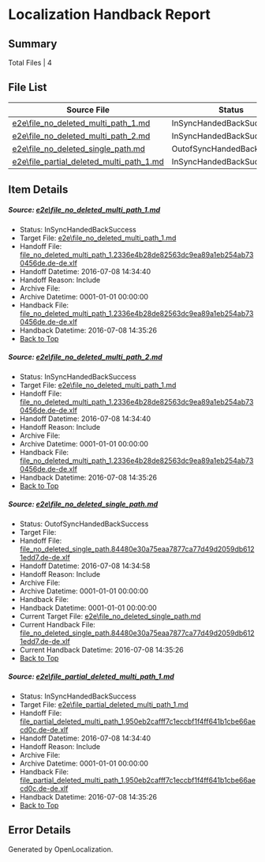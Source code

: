 # <a name='report-top'></a> Localization Handback Report

## Summary
 Total Files | 4

## File List
 Source File | Status | Details 
 ----------- | ------ | ------- 
 [e2e\file_no_deleted_multi_path_1.md](https://github.com/OpenLocalizationTestOrg/oltest/blob/1ab1b4108d4f7bd9b946079b020de7317e941429/e2e/file_no_deleted_multi_path_1.md) | InSyncHandedBackSuccess | [Details](#a929a57a2b7e3296881e5d70bb814d0e319bf9081)
 [e2e\file_no_deleted_multi_path_2.md](https://github.com/OpenLocalizationTestOrg/oltest/blob/e3464b8dd1aab67614058f21e17aed5d99d5ca1c/e2e/file_no_deleted_multi_path_2.md) | InSyncHandedBackSuccess | [Details](#a929a57a2b7e3296881e5d70bb814d0e319bf9082)
 [e2e\file_no_deleted_single_path.md](https://github.com/OpenLocalizationTestOrg/oltest/blob/e3464b8dd1aab67614058f21e17aed5d99d5ca1c/e2e/file_no_deleted_single_path.md) | OutofSyncHandedBackSuccess | [Details](#5e1dec69fb705a49192fae436982acda8ce6d1183)
 [e2e\file_partial_deleted_multi_path_1.md](https://github.com/OpenLocalizationTestOrg/oltest/blob/1ab1b4108d4f7bd9b946079b020de7317e941429/e2e/file_partial_deleted_multi_path_1.md) | InSyncHandedBackSuccess | [Details](#720d205e031aeeb0d049c2ba09825f8d5ff4b2a24)

## Item Details
##### <a name='a929a57a2b7e3296881e5d70bb814d0e319bf9081'></a> Source: [e2e\file_no_deleted_multi_path_1.md](https://github.com/OpenLocalizationTestOrg/oltest/blob/1ab1b4108d4f7bd9b946079b020de7317e941429/e2e/file_no_deleted_multi_path_1.md)
* Status: InSyncHandedBackSuccess
* Target File: [e2e\file_no_deleted_multi_path_1.md](https://github.com/OpenLocalizationTestOrg/oltest-dede-fly/blob/d1abbe4bbfaccfde766d36c10f553c67325a43c1/e2e/file_no_deleted_multi_path_1.md)
* Handoff File: [file_no_deleted_multi_path_1.2336e4b28de82563dc9ea89a1eb254ab730456de.de-de.xlf](https://github.com/OpenLocalizationTestOrg/olhandoff-e2e/blob/7f6a18211f9364fbed4916aea0ee42ce23568c39/ol-handoff/OpenLocalizationTestOrg/oltest-dede-fly/ci/mt/file_no_deleted_multi_path_1.2336e4b28de82563dc9ea89a1eb254ab730456de.de-de.xlf)
* Handoff Datetime: 2016-07-08 14:34:40
* Handoff Reason: Include
* Archive File: 
* Archive Datetime: 0001-01-01 00:00:00
* Handback File: [file_no_deleted_multi_path_1.2336e4b28de82563dc9ea89a1eb254ab730456de.de-de.xlf](https://github.com/OpenLocalizationTestOrg/olhandback-e2e/blob/0e47c5e9b0abf9e74fd39e85897e9d44d35c6097/ol-handback/OpenLocalizationTestOrg/oltest-dede-fly/ci/mt/file_no_deleted_multi_path_1.2336e4b28de82563dc9ea89a1eb254ab730456de.de-de.xlf)
* Handback Datetime: 2016-07-08 14:35:26
* [Back to Top](#report-top)

##### <a name='a929a57a2b7e3296881e5d70bb814d0e319bf9082'></a> Source: [e2e\file_no_deleted_multi_path_2.md](https://github.com/OpenLocalizationTestOrg/oltest/blob/e3464b8dd1aab67614058f21e17aed5d99d5ca1c/e2e/file_no_deleted_multi_path_2.md)
* Status: InSyncHandedBackSuccess
* Target File: [e2e\file_no_deleted_multi_path_1.md](https://github.com/OpenLocalizationTestOrg/oltest-dede-fly/blob/d1abbe4bbfaccfde766d36c10f553c67325a43c1/e2e/file_no_deleted_multi_path_1.md)
* Handoff File: [file_no_deleted_multi_path_1.2336e4b28de82563dc9ea89a1eb254ab730456de.de-de.xlf](https://github.com/OpenLocalizationTestOrg/olhandoff-e2e/blob/7f6a18211f9364fbed4916aea0ee42ce23568c39/ol-handoff/OpenLocalizationTestOrg/oltest-dede-fly/ci/mt/file_no_deleted_multi_path_1.2336e4b28de82563dc9ea89a1eb254ab730456de.de-de.xlf)
* Handoff Datetime: 2016-07-08 14:34:40
* Handoff Reason: Include
* Archive File: 
* Archive Datetime: 0001-01-01 00:00:00
* Handback File: [file_no_deleted_multi_path_1.2336e4b28de82563dc9ea89a1eb254ab730456de.de-de.xlf](https://github.com/OpenLocalizationTestOrg/olhandback-e2e/blob/0e47c5e9b0abf9e74fd39e85897e9d44d35c6097/ol-handback/OpenLocalizationTestOrg/oltest-dede-fly/ci/mt/file_no_deleted_multi_path_1.2336e4b28de82563dc9ea89a1eb254ab730456de.de-de.xlf)
* Handback Datetime: 2016-07-08 14:35:26
* [Back to Top](#report-top)

##### <a name='5e1dec69fb705a49192fae436982acda8ce6d1183'></a> Source: [e2e\file_no_deleted_single_path.md](https://github.com/OpenLocalizationTestOrg/oltest/blob/e3464b8dd1aab67614058f21e17aed5d99d5ca1c/e2e/file_no_deleted_single_path.md)
* Status: OutofSyncHandedBackSuccess
* Target File: 
* Handoff File: [file_no_deleted_single_path.84480e30a75eaa7877ca77d49d2059db6121edd7.de-de.xlf](https://github.com/OpenLocalizationTestOrg/olhandoff-e2e/blob/15d9e5179013383592c3cd383db9b48c59cd3b9e/ol-handoff/OpenLocalizationTestOrg/oltest-dede-fly/ci/mt/file_no_deleted_single_path.84480e30a75eaa7877ca77d49d2059db6121edd7.de-de.xlf)
* Handoff Datetime: 2016-07-08 14:34:58
* Handoff Reason: Include
* Archive File: 
* Archive Datetime: 0001-01-01 00:00:00
* Handback File: 
* Handback Datetime: 0001-01-01 00:00:00
* Current Target File: [e2e\file_no_deleted_single_path.md](https://github.com/OpenLocalizationTestOrg/oltest-dede-fly/blob/d1abbe4bbfaccfde766d36c10f553c67325a43c1/e2e/file_no_deleted_single_path.md)
* Current Handback File: [file_no_deleted_single_path.84480e30a75eaa7877ca77d49d2059db6121edd7.de-de.xlf](https://github.com/OpenLocalizationTestOrg/olhandback-e2e/blob/0e47c5e9b0abf9e74fd39e85897e9d44d35c6097/ol-handback/OpenLocalizationTestOrg/oltest-dede-fly/ci/mt/file_no_deleted_single_path.84480e30a75eaa7877ca77d49d2059db6121edd7.de-de.xlf)
* Current Handback Datetime: 2016-07-08 14:35:26
* [Back to Top](#report-top)

##### <a name='720d205e031aeeb0d049c2ba09825f8d5ff4b2a24'></a> Source: [e2e\file_partial_deleted_multi_path_1.md](https://github.com/OpenLocalizationTestOrg/oltest/blob/1ab1b4108d4f7bd9b946079b020de7317e941429/e2e/file_partial_deleted_multi_path_1.md)
* Status: InSyncHandedBackSuccess
* Target File: [e2e\file_partial_deleted_multi_path_1.md](https://github.com/OpenLocalizationTestOrg/oltest-dede-fly/blob/d1abbe4bbfaccfde766d36c10f553c67325a43c1/e2e/file_partial_deleted_multi_path_1.md)
* Handoff File: [file_partial_deleted_multi_path_1.950eb2cafff7c1eccbf1f4ff641b1cbe66aecd0c.de-de.xlf](https://github.com/OpenLocalizationTestOrg/olhandoff-e2e/blob/7f6a18211f9364fbed4916aea0ee42ce23568c39/ol-handoff/OpenLocalizationTestOrg/oltest-dede-fly/ci/mt/file_partial_deleted_multi_path_1.950eb2cafff7c1eccbf1f4ff641b1cbe66aecd0c.de-de.xlf)
* Handoff Datetime: 2016-07-08 14:34:40
* Handoff Reason: Include
* Archive File: 
* Archive Datetime: 0001-01-01 00:00:00
* Handback File: [file_partial_deleted_multi_path_1.950eb2cafff7c1eccbf1f4ff641b1cbe66aecd0c.de-de.xlf](https://github.com/OpenLocalizationTestOrg/olhandback-e2e/blob/0e47c5e9b0abf9e74fd39e85897e9d44d35c6097/ol-handback/OpenLocalizationTestOrg/oltest-dede-fly/ci/mt/file_partial_deleted_multi_path_1.950eb2cafff7c1eccbf1f4ff641b1cbe66aecd0c.de-de.xlf)
* Handback Datetime: 2016-07-08 14:35:26
* [Back to Top](#report-top)


## Error Details

Generated by OpenLocalization.
